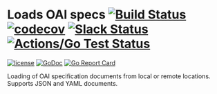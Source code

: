 # Loads OAI specs  [![Build Status](https://travis-ci.org/go-openapi/loads.svg?branch=master)](https://travis-ci.org/go-openapi/loads) [![codecov](https://codecov.io/gh/go-openapi/loads/branch/master/graph/badge.svg)](https://codecov.io/gh/go-openapi/loads) [![Slack Status](https://slackin.goswagger.io/badge.svg)](https://slackin.goswagger.io) [![Actions/Go Test Status](https://github.com/go-openapi/loads/workflows/Go%20Test/badge.svg)](https://github.com/go-openapi/loads/actions?query=workflow%3A"Go+Test")

[![license](http://img.shields.io/badge/license-Apache%20v2-orange.svg)](https://raw.githubusercontent.com/go-openapi/loads/master/LICENSE) [![GoDoc](https://godoc.org/github.com/go-openapi/loads?status.svg)](http://godoc.org/github.com/go-openapi/loads)
[![Go Report Card](https://goreportcard.com/badge/github.com/go-openapi/loads)](https://goreportcard.com/report/github.com/go-openapi/loads)

Loading of OAI specification documents from local or remote locations. Supports JSON and YAML documents.
